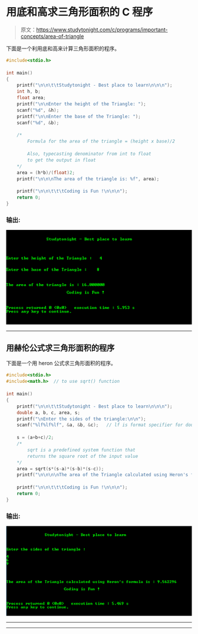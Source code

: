 # 用底和高求三角形面积的 C 程序

> 原文：<https://www.studytonight.com/c/programs/important-concepts/area-of-triangle>

下面是一个利用底和高来计算三角形面积的程序。

```cpp
#include<stdio.h>

int main()
{
    printf("\n\n\t\tStudytonight - Best place to learn\n\n\n");
    int h, b;
    float area;
    printf("\n\nEnter the height of the Triangle: ");
    scanf("%d", &h);
    printf("\n\nEnter the base of the Triangle: ");
    scanf("%d", &b);

    /*
        Formula for the area of the triangle = (height x base)/2

        Also, typecasting denominator from int to float 
        to get the output in float
    */
    area = (h*b)/(float)2;
    printf("\n\n\nThe area of the triangle is: %f", area);

    printf("\n\n\t\t\tCoding is Fun !\n\n\n");
    return 0;
}
```

### 输出:

![C program output for Area of Triangle using Base and Height](img/d188a4b2d5cfbba785a8739d4cc903f2.png)

* * *

## 用赫伦公式求三角形面积的程序

下面是一个用 heron 公式求三角形面积的程序。

```cpp
#include<stdio.h>
#include<math.h>  // to use sqrt() function

int main()
{
    printf("\n\n\t\tStudytonight - Best place to learn\n\n\n");
    double a, b, c, area, s;
    printf("\nEnter the sides of the triangle:\n\n");
    scanf("%lf%lf%lf", &a, &b, &c);   // lf is format specifier for double input

    s = (a+b+c)/2;
    /*
        sqrt is a predefined system function that 
        returns the square root of the input value
    */
    area = sqrt(s*(s-a)*(s-b)*(s-c));
    printf("\n\n\n\nThe area of the Triangle calculated using Heron's formula is: %lf", area);

    printf("\n\n\t\t\tCoding is Fun !\n\n\n");
    return 0;
}
```

### 输出:

![C Program output for Area of Triangle using Heron's formula](img/83e94a75a6826bc6a2e23c69907bffac.png)

* * *

* * *
